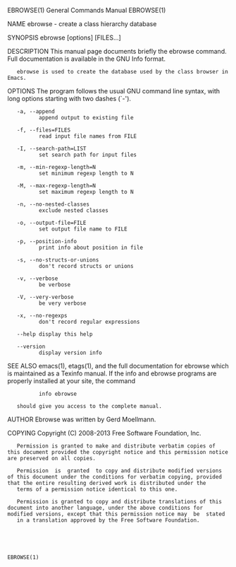 EBROWSE(1)                                                                                 General Commands Manual                                                                                 EBROWSE(1)



NAME
       ebrowse - create a class hierarchy database

SYNOPSIS
       ebrowse [options] [FILES...]

DESCRIPTION
       This manual page documents briefly the ebrowse command.  Full documentation is available in the GNU Info format.

       ebrowse is used to create the database used by the class browser in Emacs.

OPTIONS
       The program follows the usual GNU command line syntax, with long options starting with two dashes (`-').

       -a, --append
              append output to existing file

       -f, --files=FILES
              read input file names from FILE

       -I, --search-path=LIST
              set search path for input files

       -m, --min-regexp-length=N
              set minimum regexp length to N

       -M, --max-regexp-length=N
              set maximum regexp length to N

       -n, --no-nested-classes
              exclude nested classes

       -o, --output-file=FILE
              set output file name to FILE

       -p, --position-info
              print info about position in file

       -s, --no-structs-or-unions
              don't record structs or unions

       -v, --verbose
              be verbose

       -V, --very-verbose
              be very verbose

       -x, --no-regexps
              don't record regular expressions

       --help display this help

       --version
              display version info

SEE ALSO
       emacs(1), etags(1), and the full documentation for ebrowse which is maintained as a Texinfo manual.  If the info and ebrowse programs are properly installed at your site, the command

              info ebrowse

       should give you access to the complete manual.

AUTHOR
       Ebrowse was written by Gerd Moellmann.

COPYING
       Copyright (C) 2008-2013 Free Software Foundation, Inc.

       Permission is granted to make and distribute verbatim copies of this document provided the copyright notice and this permission notice are preserved on all copies.

       Permission  is  granted  to copy and distribute modified versions of this document under the conditions for verbatim copying, provided that the entire resulting derived work is distributed under the
       terms of a permission notice identical to this one.

       Permission is granted to copy and distribute translations of this document into another language, under the above conditions for modified versions, except that this permission notice may  be  stated
       in a translation approved by the Free Software Foundation.




                                                                                                                                                                                                   EBROWSE(1)
